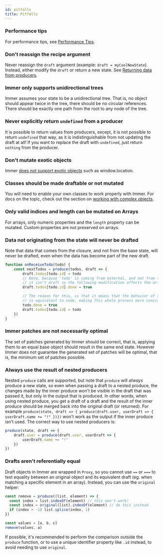 ```yaml
---
id: pitfalls
title: Pitfalls
---
```


<center>
<div data-ea-publisher="immerjs" data-ea-type="image" class="horizontal bordered"></div>
</center>

### Performance tips

For performance tips, see [Performance Tips](https://immerjs.github.io/immer/docs/performance/#performance-tips).

### Don't reassign the recipe argument

Never reassign the `draft` argument (example: `draft = myCoolNewState`). Instead, either modify the `draft` or return a new state. See [Returning data from producers](https://immerjs.github.io/immer/docs/return).

### Immer only supports unidirectional trees

Immer assumes your state to be a unidirectional tree. That is, no object should appear twice in the tree, there should be no circular references. There should be exactly one path from the root to any node of the tree.

### Never explicitly return `undefined` from a producer

It is possible to return values from producers, except, it is not possible to return `undefined` that way, as it is indistinguishable from not updating the draft at all! If you want to replace the draft with `undefined`, just return `nothing` from the producer.

### Don't mutate exotic objects

Immer [does not support exotic objects](https://github.com/immerjs/immer/issues/504) such as window.location.

### Classes should be made draftable or not mutated

You will need to enable your own classes to work properly with Immer. For docs on the topic, check out the section on [working with complex objects](https://immerjs.github.io/immer/docs/complex-objects).

### Only valid indices and length can be mutated on Arrays

For arrays, only numeric properties and the `length` property can be mutated. Custom properties are not preserved on arrays.

### Data not originating from the state will never be drafted

Note that data that comes from the closure, and not from the base state, will never be drafted, even when the data has become part of the new draft.

```javascript
function onReceiveTodo(todo) {
	const nextTodos = produce(todos, draft => {
		draft.todos[todo.id] = todo
		// Note, because 'todo' is coming from external, and not from the 'draft',
		// it isn't draft so the following modification affects the original todo!
		draft.todos[todo.id].done = true

		// The reason for this, is that it means that the behavior of the 2 lines above
		// is equivalent to code, making this whole process more consistent
		todo.done = true
		draft.todos[todo.id] = todo
	})
}
```

### Immer patches are not necessarily optimal

The set of patches generated by Immer should be correct, that is, applying them to an equal base object should result in the same end state. However Immer does not guarantee the generated set of patches will be optimal, that is, the minimum set of patches possible.

### Always use the result of nested producers

Nested `produce` calls are supported, but note that `produce` will _always_ produce a new state, so even when passing a draft to a nested produce, the changes made by the inner produce won't be visible in the draft that was passed it, but only in the output that is produced. In other words, when using nested produce, you get a draft of a draft and the result of the inner produce should be merged back into the original draft (or returned). For example `produce(state, draft => { produce(draft.user, userDraft => { userDraft.name += "!" })})` won't work as the output if the inner produce isn't used. The correct way to use nested producers is:

```javascript
produce(state, draft => {
	draft.user = produce(draft.user, userDraft => {
		userDraft.name += "!"
	})
})
```

### Drafts aren't referentially equal

Draft objects in Immer are wrapped in `Proxy`, so you cannot use `==` or `===` to test equality between an original object and its equivalent draft (eg. when matching a specific element in an array). Instead, you can use the `original` helper:

```javascript
const remove = produce((list, element) => {
  const index = list.indexOf(element) // this won't work!
  const index = original(list).indexOf(element) // do this instead
  if (index > -1) list.splice(index, 1)
})

const values = [a, b, c]
remove(values, a)
```

If possible, it's recommended to perform the comparison outside the `produce` function, or to use a unique identifier property like `.id` instead, to avoid needing to use `original`.


